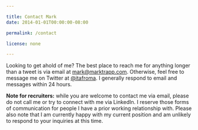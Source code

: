 ```yaml
---

title: Contact Mark
date: 2014-01-01T00:00:00-08:00

permalink: /contact

license: none

---
```

Looking to get ahold of me? The best place to reach me for anything longer than a tweet is via email at <mark@marktrapp.com>. Otherwise, feel free to message me on Twitter at [@itafroma][1]. I generally respond to email and messages within 24 hours.

**Note for recruiters:** while you are welcome to contact me via email, please do not call me or try to connect with me via LinkedIn. I reserve those forms of communication for people I have a prior working relationship with. Please also note that I am currently happy with my current position and am unlikely to respond to your inquiries at this time.

[1]: https://twitter.com/itafroma "My Twitter profile"
